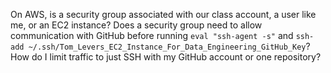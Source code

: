On AWS, is a security group associated with our class account, a user like me, or an EC2 instance? Does a security group need to allow communication with GitHub before running `eval "ssh-agent -s"` and `ssh-add ~/.ssh/Tom_Levers_EC2_Instance_For_Data_Engineering_GitHub_Key`? How do I limit traffic to just SSH with my GitHub account or one repository?
